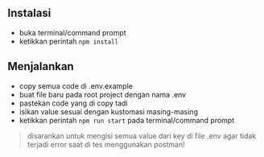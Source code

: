 ## Instalasi
- buka terminal/command prompt
- ketikkan perintah `npm install`

## Menjalankan
- copy semua code di .env.example
- buat file baru pada root project dengan nama .env
- pastekan code yang di copy tadi
- isikan value sesuai dengan kustomasi masing-masing
- ketikkan perintah `npm run start` pada terminal/command prompt

> disarankan untuk mengisi semua value dari key di file .env agar tidak terjadi error saat di tes menggunakan postman!